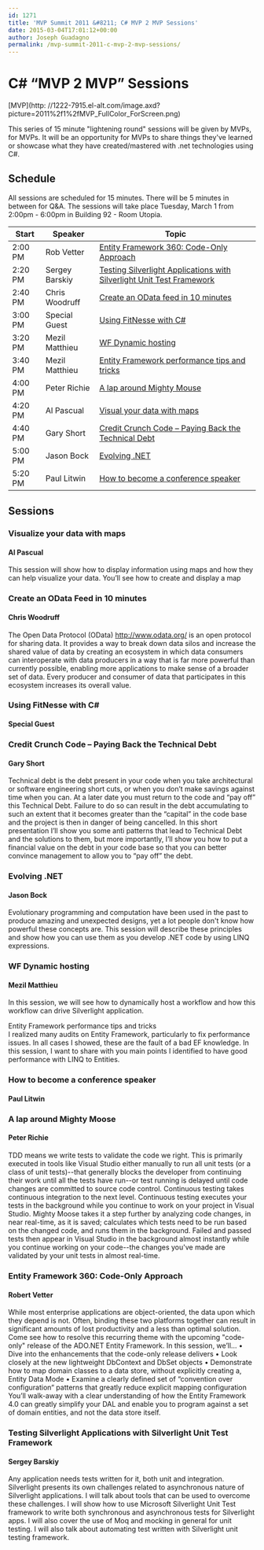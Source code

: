 ```yaml
---
id: 1271
title: 'MVP Summit 2011 &#8211; C# MVP 2 MVP Sessions'
date: 2015-03-04T17:01:12+00:00
author: Joseph Guadagno
permalink: /mvp-summit-2011-c-mvp-2-mvp-sessions/
---
```

# C# “MVP 2 MVP” Sessions

[MVP](http: //1222-7915.el-alt.com/image.axd?picture=2011%2f1%2fMVP_FullColor_ForScreen.png)

This series of 15 minute "lightening round" sessions will be given by MVPs, for MVPs. It will be an opportunity for MVPs to share things they've learned or showcase what they have created/mastered with .net technologies using C#.

## Schedule

All sessions are scheduled for 15 minutes. There will be 5 minutes in between for Q&A. The sessions will take place Tuesday, March 1 from 2:00pm - 6:00pm in Building 92 - Room Utopia.  

|**Start**|**Speaker**|**Topic**|
|--- |--- |--- |
|2:00 PM|Rob Vetter|[Entity Framework 360: Code-Only Approach](#entity-framework-360-code-only-approach)|
|2:20 PM|Sergey Barskiy|[Testing Silverlight Applications with Silverlight Unit Test Framework](#testing-silverlight-applications-with-silverlight-unit-test-framework)|
|2:40 PM|Chris Woodruff|[Create an OData feed in 10 minutes](#create-an-odata-feed-in-10-minutes)|
|3:00 PM|Special Guest|[Using FitNesse with C#](#using-fitnesse-with-c)|
|3:20 PM|Mezil Matthieu|[WF Dynamic hosting](#wf-dynamic-hosting)|
|3:40 PM|Mezil Matthieu|[Entity Framework performance tips and tricks](#entity-Framework-performance-tips-and-tricks)|
|4:00 PM|Peter Richie|[A lap around Mighty Mouse](#a-lap-around-mighty-mouse)|
|4:20 PM|Al Pascual|[Visual your data with maps](#visualize-your-data-with-maps)|
|4:40 PM|Gary Short|[Credit Crunch Code – Paying Back the Technical Debt](#credit-crunch-code–paying-back-the-technical-debt)|
|5:00 PM|Jason Bock|[Evolving .NET](#evolving-net)|
|5:20 PM|Paul Litwin|[How to become a conference speaker](#how-to-become-a-conference-speaker)|

## Sessions

### Visualize your data with maps

#### Al Pascual

This session will show how to display information using maps and how they can help visualize your data. You’ll see how to create and display a map

### Create an OData Feed in 10 minutes

#### Chris Woodruff

The Open Data Protocol (OData) http://www.odata.org/ is an open protocol for sharing data. It provides a way to break down data silos and increase the shared value of data by creating an ecosystem in which data consumers can interoperate with data producers in a way that is far more powerful than currently possible, enabling more applications to make sense of a broader set of data. Every producer and consumer of data that participates in this ecosystem increases its overall value.

### Using FitNesse with C#

#### Special Guest

### Credit Crunch Code – Paying Back the Technical Debt

#### Gary Short

Technical debt is the debt present in your code when you take architectural or software engineering short cuts, or when you don’t make savings against time when you can. At a later date you must return to the code and “pay off” this Technical Debt. Failure to do so can result in the debt accumulating to such an extent that it becomes greater than the “capital” in the code base and the project is then in danger of being cancelled. In this short presentation I’ll show you some anti patterns that lead to Technical Debt and the solutions to them, but more importantly, I’ll show you how to put a financial value on the debt in your code base so that you can better convince management to allow you to “pay off” the debt.

### Evolving .NET

#### Jason Bock

Evolutionary programming and computation have been used in the past to produce amazing and unexpected designs, yet a lot people don't know how powerful these concepts are. This session will describe these principles and show how you can use them as you develop .NET code by using LINQ expressions.

### WF Dynamic hosting

#### Mezil Matthieu

In this session, we will see how to dynamically host a workflow and how this workflow can drive Silverlight application.

Entity Framework performance tips and tricks  
I realized many audits on Entity Framework, particularly to fix performance issues. In all cases I showed, these are the fault of a bad EF knowledge. In this session, I want to share with you main points I identified to have good performance with LINQ to Entities.

### How to become a conference speaker

#### Paul Litwin

### A lap around Mighty Moose

#### Peter Richie

TDD means we write tests to validate the code we right. This is primarily executed in tools like Visual Studio either manually to run all unit tests (or a class of unit tests)--that generally blocks the developer from continuing their work until all the tests have run--or test running is delayed until code changes are committed to source code control. Continuous testing takes continuous integration to the next level. Continuous testing executes your tests in the background while you continue to work on your project in Visual Studio. Mighty Moose takes it a step further by analyzing code changes, in near real-time, as it is saved; calculates which tests need to be run based on the changed code, and runs them in the background. Failed and passed tests then appear in Visual Studio in the background almost instantly while you continue working on your code--the changes you've made are validated by your unit tests in almost real-time.

### Entity Framework 360: Code-Only Approach

#### Robert Vetter

While most enterprise applications are object-oriented, the data upon which they depend is not. Often, binding these two platforms together can result in significant amounts of lost productivity and a less than optimal solution. Come see how to resolve this recurring theme with the upcoming "code-only" release of the ADO.NET Entity Framework. In this session, we’ll… • Dive into the enhancements that the code-only release delivers • Look closely at the new lightweight DbContext and DbSet objects • Demonstrate how to map domain classes to a data store, without explicitly creating a, Entity Data Mode • Examine a clearly defined set of “convention over configuration“ patterns that greatly reduce explicit mapping configuration You’ll walk-away with a clear understanding of how the Entity Framework 4.0 can greatly simplify your DAL and enable you to program against a set of domain entities, and not the data store itself.

### Testing Silverlight Applications with Silverlight Unit Test Framework

#### Sergey Barskiy

Any application needs tests written for it, both unit and integration. Silverlight presents its own challenges related to asynchronous nature of Silverlight applications. I will talk about tools that can be used to overcome these challenges. I will show how to use Microsoft Silverlight Unit Test framework to write both synchronous and asynchronous tests for Silverlight apps. I will also cover the use of Moq and mocking in general for unit testing. I will also talk about automating test written with Silverlight unit testing framework.
